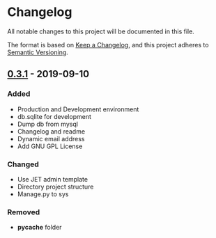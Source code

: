 # Changelog
All notable changes to this project will be documented in this file.

The format is based on [Keep a Changelog](https://keepachangelog.com/en/1.0.0/),
and this project adheres to [Semantic Versioning](https://semver.org/spec/v2.0.0.html).

## [0.3.1] - 2019-09-10
### Added
- Production and Development environment
- db.sqlite for development
- Dump db from mysql
- Changelog and readme
- Dynamic email address
- Add GNU GPL License

### Changed
- Use JET admin template 
- Directory project structure
- Manage.py to sys

### Removed
- __pycache__ folder



[0.3.1]: https://github.com/aldamr01/Ara/releases/tag/v0.3.1

